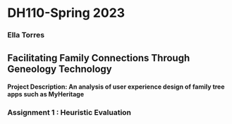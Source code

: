 # DH110-Spring 2023
### Ella Torres
## Facilitating Family Connections Through Geneology Technology
#### Project Description: An analysis of user experience design of family tree apps such as MyHeritage
### Assignment 1 : Heuristic Evaluation
